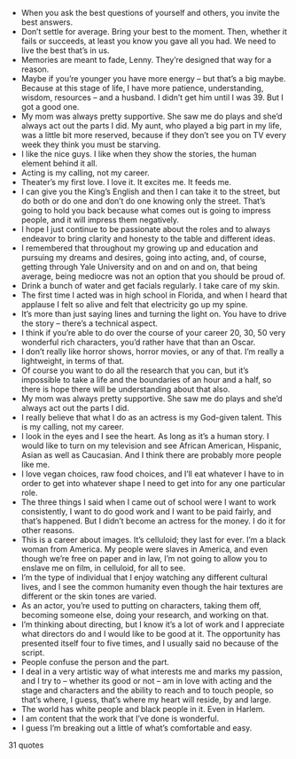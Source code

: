  - When you ask the best questions of yourself and others, you invite the best answers.
 - Don’t settle for average. Bring your best to the moment. Then, whether it fails or succeeds, at least you know you gave all you had. We need to live the best that’s in us.
 - Memories are meant to fade, Lenny. They’re designed that way for a reason.
 - Maybe if you’re younger you have more energy – but that’s a big maybe. Because at this stage of life, I have more patience, understanding, wisdom, resources – and a husband. I didn’t get him until I was 39. But I got a good one.
 - My mom was always pretty supportive. She saw me do plays and she’d always act out the parts I did. My aunt, who played a big part in my life, was a little bit more reserved, because if they don’t see you on TV every week they think you must be starving.
 - I like the nice guys. I like when they show the stories, the human element behind it all.
 - Acting is my calling, not my career.
 - Theater’s my first love. I love it. It excites me. It feeds me.
 - I can give you the King’s English and then I can take it to the street, but do both or do one and don’t do one knowing only the street. That’s going to hold you back because what comes out is going to impress people, and it will impress them negatively.
 - I hope I just continue to be passionate about the roles and to always endeavor to bring clarity and honesty to the table and different ideas.
 - I remembered that throughout my growing up and education and pursuing my dreams and desires, going into acting, and, of course, getting through Yale University and on and on and on, that being average, being mediocre was not an option that you should be proud of.
 - Drink a bunch of water and get facials regularly. I take care of my skin.
 - The first time I acted was in high school in Florida, and when I heard that applause I felt so alive and felt that electricity go up my spine.
 - It’s more than just saying lines and turning the light on. You have to drive the story – there’s a technical aspect.
 - I think if you’re able to do over the course of your career 20, 30, 50 very wonderful rich characters, you’d rather have that than an Oscar.
 - I don’t really like horror shows, horror movies, or any of that. I’m really a lightweight, in terms of that.
 - Of course you want to do all the research that you can, but it’s impossible to take a life and the boundaries of an hour and a half, so there is hope there will be understanding about that also.
 - My mom was always pretty supportive. She saw me do plays and she’d always act out the parts I did.
 - I really believe that what I do as an actress is my God-given talent. This is my calling, not my career.
 - I look in the eyes and I see the heart. As long as it’s a human story. I would like to turn on my television and see African American, Hispanic, Asian as well as Caucasian. And I think there are probably more people like me.
 - I love vegan choices, raw food choices, and I’ll eat whatever I have to in order to get into whatever shape I need to get into for any one particular role.
 - The three things I said when I came out of school were I want to work consistently, I want to do good work and I want to be paid fairly, and that’s happened. But I didn’t become an actress for the money. I do it for other reasons.
 - This is a career about images. It’s celluloid; they last for ever. I’m a black woman from America. My people were slaves in America, and even though we’re free on paper and in law, I’m not going to allow you to enslave me on film, in celluloid, for all to see.
 - I’m the type of individual that I enjoy watching any different cultural lives, and I see the common humanity even though the hair textures are different or the skin tones are varied.
 - As an actor, you’re used to putting on characters, taking them off, becoming someone else, doing your research, and working on that.
 - I’m thinking about directing, but I know it’s a lot of work and I appreciate what directors do and I would like to be good at it. The opportunity has presented itself four to five times, and I usually said no because of the script.
 - People confuse the person and the part.
 - I deal in a very artistic way of what interests me and marks my passion, and I try to – whether its good or not – am in love with acting and the stage and characters and the ability to reach and to touch people, so that’s where, I guess, that’s where my heart will reside, by and large.
 - The world has white people and black people in it. Even in Harlem.
 - I am content that the work that I’ve done is wonderful.
 - I guess I’m breaking out a little of what’s comfortable and easy.

31 quotes